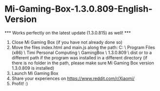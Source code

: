 # Mi-Gaming-Box-1.3.0.809-English-Version

*** Works perfectly on the latest update (1.3.0.815) as well! ***

1) Close Mi Gaming Box (if you have not already done so)
2) Move the files index.html and main.js along the path:
C: \ Program Files (x86) \ Timi Personal Computing \ GamingBox \ 1.3.0.809 \ dist or to a different path if the program was installed in a different directory
(if there is no folder in the path, please make sure Mi Gaming Box version 1.3.0.809 is installed)
3) Launch Mi Gaming Box
4) Share your experiences on https://www.reddit.com/r/Xiaomi/
5) Profit! :)
